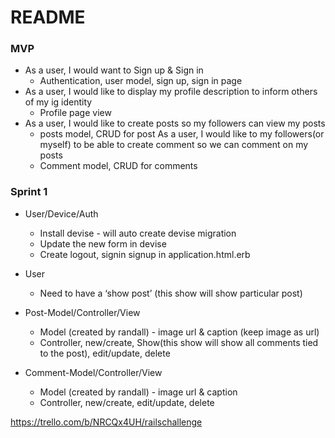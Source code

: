 # README

### MVP
- As a user, I would want to Sign up & Sign in
    - Authentication, user model, sign up, sign in page
- As a user, I would like to display my profile description to inform others of my ig identity 
    - Profile page view
- As a user, I would like to create posts so my followers can view my posts  
    - posts model, CRUD for post
As a user, I would like to my followers(or myself) to be able to create comment so we can comment on my posts
    - Comment model, CRUD for comments


### Sprint 1
- User/Device/Auth 
    - Install devise - will auto create devise migration
    - Update the new form in devise
    - Create logout, signin signup in application.html.erb

- User 
    - Need to have a ‘show post’ (this show will show particular post)

- Post-Model/Controller/View
    - Model (created by randall) - image url & caption (keep image as url)
    - Controller, new/create, Show(this show will show all comments tied to the post), edit/update, delete 

- Comment-Model/Controller/View
    - Model (created by randall) - image url & caption
    - Controller, new/create, edit/update, delete 


https://trello.com/b/NRCQx4UH/railschallenge
